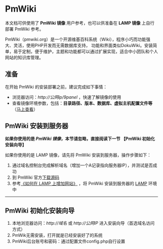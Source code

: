 # PmWiki

本文档可供使用了 **PmWiki 镜像** 用户参考，也可以供准备在 **LAMP 镜像** 上自行部署 PmWiki 参考。

PmWiki（pmwiki.org）是一个开源维基百科系统（Wiki），程序小巧而功能强大、灵活，使用PHP开发而无需数据库支持， 功能和界面类似DokuWiki。安装简单，易于定制，便于维护，主题和功能都可以通过扩展实现，适合中小团队和个人网站的知识库管理。

## 准备

在开始 PmWiki 的安装部署之前，建议完成如下事情：

* 浏览器访问：*http://公网ip/9panel* ，快速了解镜像的使用
* 查看镜像环境参数，包括：**目录路径、版本、数据库、虚拟主机配置文件等** （[马上查看](https://support.websoft9.com/docs/lamp/zh/stack-components.html)）

## PmWiki 安装到服务器

**如果你使用的是 *PmWiki 镜像*，本节请忽略，直接阅读下一节 【PmWiki 初始化安装向导】**

如果你使用的是 LAMP 镜像，请先将 PmWiki 安装到服务器，操作步骤如下：

1. 通过域名控制台完成解析域名（增加一个A记录指向服务器IP），并测试是否成功
3. 到 PmWiki 官方[下载源码](https://www.pmwiki.org/wiki/PmWikiZhCn/Download)
2. 参考[《如何在 LAMP 上增加网站》](https://support.websoft9.com/docs/lamp/zh/solution-deployment.html#安装第二个网站) ，将 PmWiki 安装到服务器的 [LAMP](https://support.websoft9.com/docs/lamp/zh/) 环境中

---

## PmWiki 初始化安装向导

1. 本地浏览器访问：*http://域名* 或 *http://公网IP* 进入安装向导（首选域名访问方式）
2. PmWik无需安装，打开就是已经安装好了的系统
3. PmWiki后台账号和密码：通过配置文件config.php自行设置